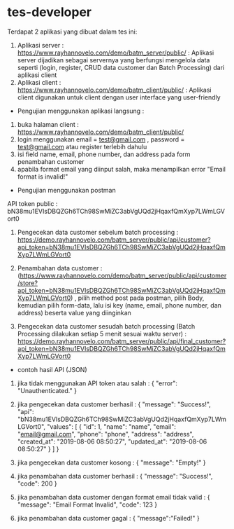 # tes-developer

Terdapat 2 aplikasi yang dibuat dalam tes ini:

1. Aplikasi server : https://www.rayhannovelo.com/demo/batm_server/public/ : Aplikasi server dijadikan sebagai servernya yang berfungsi mengelola data seperti (login, register, CRUD data customer dan Batch Processing) dari aplikasi client
2. Aplikasi client : https://www.rayhannovelo.com/demo/batm_client/public/ : Aplikasi client digunakan untuk client dengan user interface yang user-friendly

* Pengujian menggunakan aplikasi langsung :

1. buka halaman client : https://www.rayhannovelo.com/demo/batm_client/public/
2. login menggunakan email = test@gmail.com , password = test@gmail.com atau register terlebih dahulu
3. isi field name, email, phone number, dan address pada form penambahan customer 
4. apabila format email yang diinput salah, maka menampilkan error "Email format is invalid!"

* Pengujian menggunakan postman

API token public : bN38mu1EVIsDBQZGh6TCh98SwMiZC3abVgUQd2jHqaxfQmXyp7LWmLGVort0

1. Pengecekan data customer sebelum batch processing : https://demo.rayhannovelo.com/batm_server/public/api/customer?api_token=bN38mu1EVIsDBQZGh6TCh98SwMiZC3abVgUQd2jHqaxfQmXyp7LWmLGVort0

2. Penambahan data customer : (https://www.rayhannovelo.com/demo/batm_server/public/api/customer/store?api_token=bN38mu1EVIsDBQZGh6TCh98SwMiZC3abVgUQd2jHqaxfQmXyp7LWmLGVort0) , pilih method post pada postman, pilih Body, kemudian pilih form-data, lalu isi key (name, email, phone number, dan address) beserta value yang diinginkan

3. Pengecekan data customer sesudah batch processing (Batch Processing dilakukan setiap 5 menit sesuai waktu server) : https://demo.rayhannovelo.com/batm_server/public/api/final_customer?api_token=bN38mu1EVIsDBQZGh6TCh98SwMiZC3abVgUQd2jHqaxfQmXyp7LWmLGVort0

* contoh hasil API (JSON)

1. jika tidak menggunakan API token atau salah : 
{
    "error": "Unauthenticated."
}

2. jika pengecekan data customer berhasil : 
{
    "message": "Success!",
    "api": "bN38mu1EVIsDBQZGh6TCh98SwMiZC3abVgUQd2jHqaxfQmXyp7LWmLGVort0",
    "values": [
        {
            "id": 1,
            "name": "name",
            "email": "email@gmail.com",
            "phone": "phone",
            "address": "address",
            "created_at": "2019-08-06 08:50:27",
            "updated_at": "2019-08-06 08:50:27"
        }
    ]
}

3. jika pengecekan data customer kosong : 
{
    "message": "Empty!"
}

4. jika penambahan data customer berhasil : 
{
    "message": "Success!",
    "code": 200
}

5. jika penambahan data customer dengan format email tidak valid :
{
    "message": "Email Format Invalid",
    "code": 123
}

6. jika penambahan data customer gagal : 
{
    "message":"Failed!"
}
